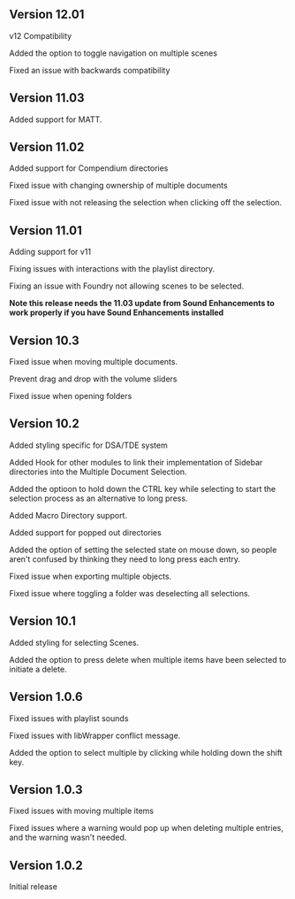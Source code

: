 ## Version 12.01

v12 Compatibility

Added the option to toggle navigation on multiple scenes

Fixed an issue with backwards compatibility

## Version 11.03

Added support for MATT.

## Version 11.02

Added support for Compendium directories

Fixed issue with changing ownership of multiple documents

Fixed issue with not releasing the selection when clicking off the selection.

## Version 11.01

Adding support for v11

Fixing issues with interactions with the playlist directory.

Fixing an issue with Foundry not allowing scenes to be selected.

**Note this release needs the 11.03 update from Sound Enhancements to work properly if you have Sound Enhancements installed**

## Version 10.3

Fixed issue when moving multiple documents.

Prevent drag and drop with the volume sliders

Fixed issue when opening folders

## Version 10.2

Added styling specific for DSA/TDE system

Added Hook for other modules to link their implementation of Sidebar directories into the Multiple Document Selection.

Added the optioon to hold down the CTRL key while selecting to start the selection process as an alternative to long press.

Added Macro Directory support.

Added support for popped out directories

Added the option of setting the selected state on mouse down, so people aren't confused by thinking they need to long press each entry.

Fixed issue when exporting multiple objects.

Fixed issue where toggling a folder was deselecting all selections.

## Version 10.1

Added styling for selecting Scenes.

Added the option to press delete when multiple items have been selected to initiate a delete.

## Version 1.0.6

Fixed issues with playlist sounds

Fixed issues with libWrapper conflict message.

Added the option to select multiple by clicking while holding down the shift key.

## Version 1.0.3

Fixed issues with moving multiple items

Fixed issues where a warning would pop up when deleting multiple entries, and the warning wasn't needed.

## Version 1.0.2
Initial release

